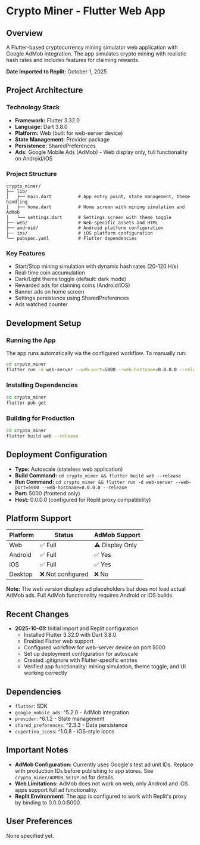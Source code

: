# Crypto Miner - Flutter Web App

## Overview
A Flutter-based cryptocurrency mining simulator web application with Google AdMob integration. The app simulates crypto mining with realistic hash rates and includes features for claiming rewards.

**Date Imported to Replit:** October 1, 2025

## Project Architecture

### Technology Stack
- **Framework:** Flutter 3.32.0
- **Language:** Dart 3.8.0
- **Platform:** Web (built for web-server device)
- **State Management:** Provider package
- **Persistence:** SharedPreferences
- **Ads:** Google Mobile Ads (AdMob) - Web display only, full functionality on Android/iOS

### Project Structure
```
crypto_miner/
├── lib/
│   ├── main.dart          # App entry point, state management, theme handling
│   ├── home.dart          # Home screen with mining simulation and AdMob
│   └── settings.dart      # Settings screen with theme toggle
├── web/                   # Web-specific assets and HTML
├── android/               # Android platform configuration
├── ios/                   # iOS platform configuration
└── pubspec.yaml           # Flutter dependencies
```

### Key Features
- Start/Stop mining simulation with dynamic hash rates (20-120 H/s)
- Real-time coin accumulation
- Dark/Light theme toggle (default: dark mode)
- Rewarded ads for claiming coins (Android/iOS)
- Banner ads on home screen
- Settings persistence using SharedPreferences
- Ads watched counter

## Development Setup

### Running the App
The app runs automatically via the configured workflow. To manually run:
```bash
cd crypto_miner
flutter run -d web-server --web-port=5000 --web-hostname=0.0.0.0 --release
```

### Installing Dependencies
```bash
cd crypto_miner
flutter pub get
```

### Building for Production
```bash
cd crypto_miner
flutter build web --release
```

## Deployment Configuration
- **Type:** Autoscale (stateless web application)
- **Build Command:** `cd crypto_miner && flutter build web --release`
- **Run Command:** `cd crypto_miner && flutter run -d web-server --web-port=5000 --web-hostname=0.0.0.0 --release`
- **Port:** 5000 (frontend only)
- **Host:** 0.0.0.0 (configured for Replit proxy compatibility)

## Platform Support
| Platform | Status | AdMob Support |
|----------|--------|---------------|
| Web      | ✅ Full | ⚠️ Display Only |
| Android  | ✅ Full | ✅ Yes |
| iOS      | ✅ Full | ✅ Yes |
| Desktop  | ❌ Not configured | ❌ No |

**Note:** The web version displays ad placeholders but does not load actual AdMob ads. Full AdMob functionality requires Android or iOS builds.

## Recent Changes
- **2025-10-01:** Initial import and Replit configuration
  - Installed Flutter 3.32.0 with Dart 3.8.0
  - Enabled Flutter web support
  - Configured workflow for web-server device on port 5000
  - Set up deployment configuration for autoscale
  - Created .gitignore with Flutter-specific entries
  - Verified app functionality: mining simulation, theme toggle, and UI working correctly

## Dependencies
- `flutter`: SDK
- `google_mobile_ads`: ^5.2.0 - AdMob integration
- `provider`: ^6.1.2 - State management
- `shared_preferences`: ^2.3.3 - Data persistence
- `cupertino_icons`: ^1.0.8 - iOS-style icons

## Important Notes
- **AdMob Configuration:** Currently uses Google's test ad unit IDs. Replace with production IDs before publishing to app stores. See `crypto_miner/ADMOB_SETUP.md` for details.
- **Web Limitations:** AdMob does not work on web, only Android and iOS apps support full ad functionality.
- **Replit Environment:** The app is configured to work with Replit's proxy by binding to 0.0.0.0:5000.

## User Preferences
None specified yet.
